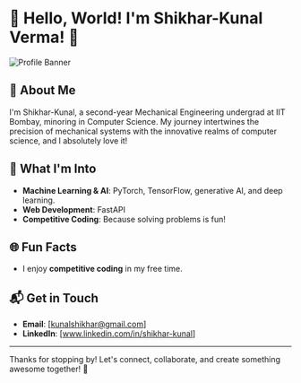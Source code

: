 # 👋 Hello, World! I'm Shikhar-Kunal Verma! 🌟

![Profile Banner](https://via.placeholder.com/1000x300.png?text=Welcome+to+Shikhar's+Profile)

## 🚀 About Me

I'm Shikhar-Kunal, a second-year Mechanical Engineering undergrad at IIT Bombay, minoring in Computer Science. My journey intertwines the precision of mechanical systems with the innovative realms of computer science, and I absolutely love it! 

## 🧠 What I'm Into

- **Machine Learning & AI**: PyTorch, TensorFlow, generative AI, and deep learning.
- **Web Development**: FastAPI
- **Competitive Coding**: Because solving problems is fun!

## 🌐 Fun Facts

- I enjoy **competitive coding** in my free time.

## 📬 Get in Touch

- **Email**: [kunalshikhar@gmail.com]
- **LinkedIn**: [www.linkedin.com/in/shikhar-kunal]

---

Thanks for stopping by! Let's connect, collaborate, and create something awesome together! 🚀
